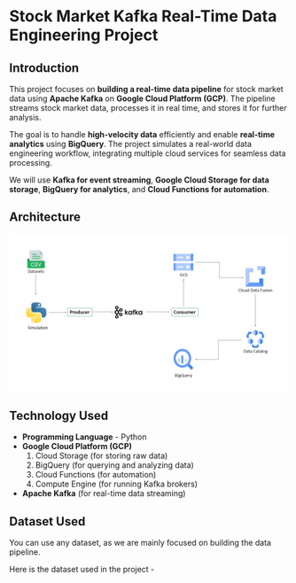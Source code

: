 # Stock Market Kafka Real-Time Data Engineering Project  

## Introduction  
This project focuses on **building a real-time data pipeline** for stock market data using **Apache Kafka** on **Google Cloud Platform (GCP)**. The pipeline streams stock market data, processes it in real time, and stores it for further analysis.  

The goal is to handle **high-velocity data** efficiently and enable **real-time analytics** using **BigQuery**. The project simulates a real-world data engineering workflow, integrating multiple cloud services for seamless data processing.  

We will use **Kafka for event streaming**, **Google Cloud Storage for data storage**, **BigQuery for analytics**, and **Cloud Functions for automation**.  

## Architecture  
<img src="Architecture.jpg">

## Technology Used  
- **Programming Language** - Python  
- **Google Cloud Platform (GCP)**  
  1. Cloud Storage (for storing raw data)  
  2. BigQuery (for querying and analyzing data)  
  3. Cloud Functions (for automation)  
  4. Compute Engine (for running Kafka brokers)  
- **Apache Kafka** (for real-time data streaming)  

## Dataset Used  
You can use any dataset, as we are mainly focused on building the data pipeline.  

Here is the dataset used in the project -  